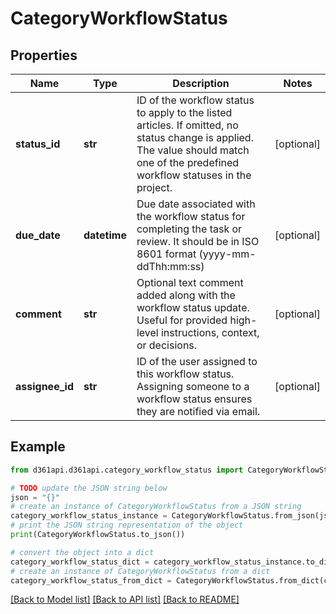 # CategoryWorkflowStatus


## Properties

Name | Type | Description | Notes
------------ | ------------- | ------------- | -------------
**status_id** | **str** | ID of the workflow status to apply to the listed articles. If omitted, no status change is applied. The value should match one of the predefined workflow statuses in the project. | [optional] 
**due_date** | **datetime** | Due date associated with the workflow status for completing the task or review. It should be in ISO 8601 format (yyyy-mm-ddThh:mm:ss) | [optional] 
**comment** | **str** | Optional text comment added along with the workflow status update. Useful for provided high-level instructions, context, or decisions. | [optional] 
**assignee_id** | **str** | ID of the user assigned to this workflow status. Assigning someone to a workflow status ensures they are notified via email. | [optional] 

## Example

```python
from d361api.d361api.category_workflow_status import CategoryWorkflowStatus

# TODO update the JSON string below
json = "{}"
# create an instance of CategoryWorkflowStatus from a JSON string
category_workflow_status_instance = CategoryWorkflowStatus.from_json(json)
# print the JSON string representation of the object
print(CategoryWorkflowStatus.to_json())

# convert the object into a dict
category_workflow_status_dict = category_workflow_status_instance.to_dict()
# create an instance of CategoryWorkflowStatus from a dict
category_workflow_status_from_dict = CategoryWorkflowStatus.from_dict(category_workflow_status_dict)
```
[[Back to Model list]](../README.md#documentation-for-models) [[Back to API list]](../README.md#documentation-for-api-endpoints) [[Back to README]](../README.md)



